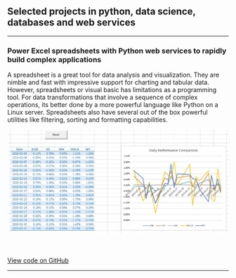 ## Selected projects in python, data science, databases and web services 

---

### Power Excel spreadsheets with Python web services to rapidly build complex applications  
A spreadsheet is a great tool for data analysis and visualization. They are nimble and fast with impressive support for charting and tabular data. However, spreadsheets or visual basic has limitations as a programming tool. For data transformations that involve a sequence of complex operations, its better done by a more powerful language like Python on a Linux server. Spreadsheets also have several out of the box powerful utilities like filtering, sorting and formatting capabilities.

<img src="images/excel_ws_demo1.jpg?raw=true"/>  
<br>
<br>
<a href="#"><img src="https://img.shields.io/badge/Python-white?logo=Python" alt="" /></a>
<a href="#"><img src="https://img.shields.io/badge/FastAPI-white?logo=fastapi" alt="" /></a>  
<a href="#"><img src="https://img.shields.io/badge/.NET-white?logo=dotnet" alt="" /></a>  
<br>  
<br>  
<a href="https://github.com/dibs3741/excel-demo-ws">View code on GitHub</a>  

---

